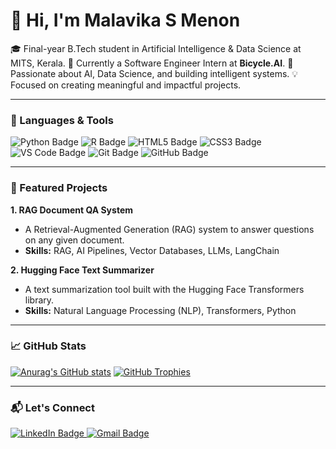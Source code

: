 # 👋 Hi, I'm Malavika S Menon

🎓 Final-year B.Tech student in Artificial Intelligence & Data Science at MITS, Kerala.
🌱 Currently a Software Engineer Intern at **Bicycle.AI**.
🎯 Passionate about AI, Data Science, and building intelligent systems.
💡 Focused on creating meaningful and impactful projects.

---

### 🚀 Languages & Tools

<p>
  <img src="https://img.shields.io/badge/Python-3776AB?style=flat&logo=python&logoColor=white" alt="Python Badge">
  <img src="https://img.shields.io/badge/R-276DC3?style=flat&logo=R&logoColor=white" alt="R Badge">
  <img src="https://img.shields.io/badge/HTML-E34F26?style=flat&logo=html5&logoColor=white" alt="HTML5 Badge">
  <img src="https://img.shields.io/badge/CSS-1572B6?style=flat&logo=css3&logoColor=white" alt="CSS3 Badge">
  <img src="https://img.shields.io/badge/VS%20Code-007ACC?style=flat&logo=visualstudiocode&logoColor=white" alt="VS Code Badge">
  <img src="https://img.shields.io/badge/Git-F05032?style=flat&logo=git&logoColor=white" alt="Git Badge">
  <img src="https://img.shields.io/badge/GitHub-181717?style=flat&logo=github&logoColor=white" alt="GitHub Badge">
</p>

---

### 📌 Featured Projects

**1. RAG Document QA System**
* A Retrieval-Augmented Generation (RAG) system to answer questions on any given document.
* **Skills:** RAG, AI Pipelines, Vector Databases, LLMs, LangChain

**2. Hugging Face Text Summarizer**
* A text summarization tool built with the Hugging Face Transformers library.
* **Skills:** Natural Language Processing (NLP), Transformers, Python

---

### 📈 GitHub Stats

[![Anurag's GitHub stats](https://github-readme-stats.vercel.app/api?username=malavika2k2&show_icons=true&theme=default)](https://github.com/malavika2k2)
[![GitHub Trophies](https://github-profile-trophies.vercel.app/?username=malavika2k2)](https://github.com/malavika2k2)

---

### 📬 Let's Connect

<p>
  <a href="https://www.linkedin.com/in/malavika-s-menon-4b4255255">
    <img src="https://img.shields.io/badge/-LinkedIn-0077B5?style=flat&logo=Linkedin&logoColor=white" alt="LinkedIn Badge">
  </a>
  <a href="mailto:menonsm2026@gmail.com">
    <img src="https://img.shields.io/badge/-Gmail-EA4335?style=flat&logo=Gmail&logoColor=white" alt="Gmail Badge">
  </a>
</p>
